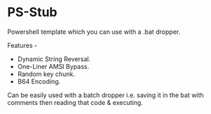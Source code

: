 # PS-Stub
Powershell template which you can use with a .bat dropper.

Features -
* Dynamic String Reversal.
* One-Liner AMSI Bypass.
* Random key chunk.
* B64 Encoding.

Can be easily used with a batch dropper i.e. saving it in the bat with comments then reading that code & executing.
